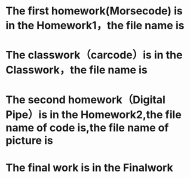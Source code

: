 # The first homework(Morsecode) is in the Homework1，the file name is
# The classwork（carcode）is in the Classwork，the file name is
# The second homework（Digital Pipe）is in the Homework2,the file name of code is,the file name of picture is 
# The final work is in the Finalwork
